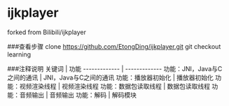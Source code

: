 # ijkplayer
forked from Bilibili/ijkplayer


###查看步骤
	clone https://github.com/EtongDing/ijkplayer.git
	git checkout learning
	
###注释说明
关键词  | 功能
------------- | -------------
功能：JNI，Java与C之间的通讯 | JNI，Java与C之间的通讯
功能：播放器初始化 | 播放器初始化
功能：视频渲染线程 | 视频渲染线程
功能：数据包读取线程 | 数据包读取线程
功能：音频输出 | 音频输出
功能：解码  | 解码模块
